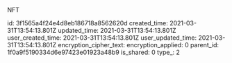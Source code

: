 NFT

id: 3f1565a4f24e4d8eb186718a8562620d
created_time: 2021-03-31T13:54:13.801Z
updated_time: 2021-03-31T13:54:13.801Z
user_created_time: 2021-03-31T13:54:13.801Z
user_updated_time: 2021-03-31T13:54:13.801Z
encryption_cipher_text: 
encryption_applied: 0
parent_id: 1f0a9f5190334d6e97423e01923a48b9
is_shared: 0
type_: 2